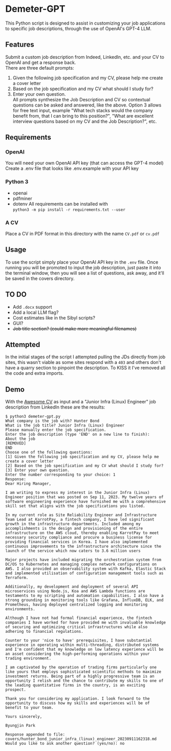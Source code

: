 # Demeter-GPT
This Python script is designed to assist in customizing your job applications to specific job descriptions, through the use of OpenAI's GPT-4 LLM.  

## Features
Submit a custom job description from Indeed, LinkedIn, etc. and your CV to OpenAI and get a response back.  
There are three default prompts:  
1. Given the following job specification and my CV, please help me create a cover letter  
2. Based on the job specification and my CV what should I study for?  
3. Enter your own question.  
All prompts synthesize the Job Description and CV so contextual questions can be asked and answered, like the above. Option 3 allows for free text input, example "What tech stacks would the company benefit from, that I can bring to this position?", "What are excellent interview questions based on my CV and the Job Description?", etc.  

## Requirements
### OpenAI
You will need your own OpenAI API key (that can access the GPT-4 model)  
Create a .env file that looks like .env.example with your API key  

### Python 3  
- openai
- pdfminer
- dotenv
All requirements can be installed with  
`python3 -m pip install -r requirements.txt --user`

### A CV
Place a CV in PDF format in this directory with the name `CV.pdf` or `cv.pdf`

## Usage
To use the script simply place your OpenAI API key in the `.env` file. Once running you will be promoted to input the job description, just paste it into the terminal window, then you will see a list of questions, ask away, and it'll be saved in the covers directory.  

## TO DO
- Add `.docx` support  
- Add a local LLM flag?  
- Cost estimates like in the Sibyl scripts?
- GUI?
- ~~Job title section? (could make more meaningful filenames)~~

## Attempted
In the initial stages of the script I attempted pulling the JDs directly from job sites, this wasn't viable as some sites respond with a `403` and others don't have a quarry section to pinpoint the description. To KISS it I've removed all the code and extra imports.  

## Demo
With the [Awesome CV](https://github.com/posquit0/Awesome-CV) as input and a "Junior Infra (Linux) Engineer" job description from LinkedIn these are the results:  

```
$ python3 demeter-gpt.py
What company is the job with? Hunter Bond
What is the job title? Junior Infra (Linux) Engineer
Please manually enter the job specification.
Enter the job description (type 'END' on a new line to finish):
About the job
[REMOVED]
END
Choose one of the following questions:
[1] Given the following job specification and my CV, please help me create a cover letter
[2] Based on the job specification and my CV what should I study for?
[3] Enter your own question.
Enter the number corresponding to your choice: 1
Response:
Dear Hiring Manager,

I am writing to express my interest in the Junior Infra (Linux) Engineer position that was posted on Sep 11, 2023. My twelve years of software engineering experience have furnished me with a comprehensive skill set that aligns with the job specifications you listed. 

In my current role as Site Reliability Engineer and Infrastructure Team Lead at KarrotPay, a fintech company, I have led significant growth in the infrastructure departments. Included among my accomplishments is the design and provisioning of the entire infrastructure on the AWS cloud, thereby enabling KarrotPay to meet necessary security compliance and procure a business license for providing financial services in Korea. I have also implemented continuous improvements to the infrastructure architecture since the launch of the service which now caters to 3.6 million users

Major projects have included migrating the orchestration system from DC/OS to Kubernetes and managing complex network configurations on AWS. I also provided an observability system with Kafka, Elastic Stack and implemented utilisation of configuration management tools such as Terraform. 

Additionally, my development and deployment of several API microservices using Node.js, Koa and AWS Lambda functions are testaments to my scripting and automation capabilities. I also have a strong grounding in monitoring tools like Grafana, InfluxDB, ELK, and Prometheus, having deployed centralized logging and monitoring environments.

Although I have not had formal financial experience, the fintech companies I have worked for have provided me with invaluable knowledge of securing and optimizing critical infrastructures while also adhering to financial regulations.

Counter to your 'nice to have' prerequisites, I have substantial experience in operating within multi-threading, distributed systems and I'm confident that my knowledge on low latency experience will be an asset considering the high-performing operations within your trading environment.

I am captivated by the operation of trading firms particularly one like yours that employs sophisticated scientific methods to maximize investment returns. Being part of a highly progressive team is an opportunity I relish and the chance to contribute my skills to one of the leading quantitative firms in the country, is an exciting prospect.

Thank you for considering my application. I look forward to the opportunity to discuss how my skills and experiences will be of benefit to your team.

Yours sincerely,

Byungjin Park

Response appended to file: covers/hunter_bond_junior_infra_(linux)_engineer_20230911162318.md
Would you like to ask another question? (yes/no): no
```